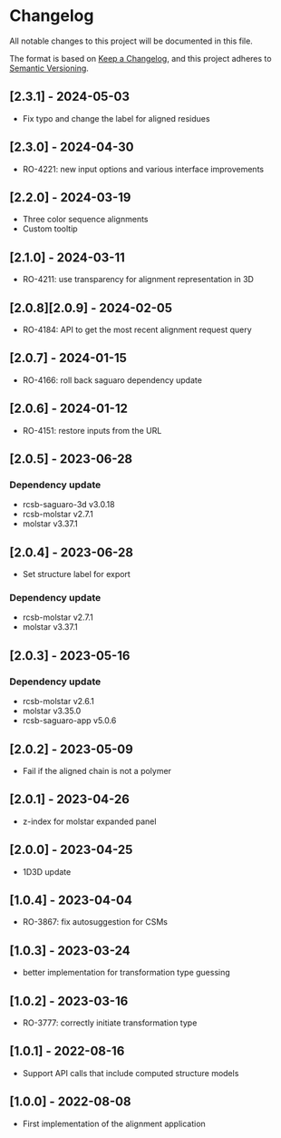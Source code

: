 # Changelog
All notable changes to this project will be documented in this file.

The format is based on [Keep a Changelog](https://keepachangelog.com/en/1.0.0/),
and this project adheres to [Semantic Versioning](https://semver.org/spec/v2.0.0.html).

## [2.3.1] - 2024-05-03
- Fix typo and change the label for aligned residues

## [2.3.0] - 2024-04-30
- RO-4221: new input options and various interface improvements

## [2.2.0] - 2024-03-19
- Three color sequence alignments
- Custom tooltip

## [2.1.0] - 2024-03-11
- RO-4211: use transparency for alignment representation in 3D

## [2.0.8][2.0.9] - 2024-02-05
- RO-4184: API to get the most recent alignment request query

## [2.0.7] - 2024-01-15
- RO-4166: roll back saguaro dependency update

## [2.0.6] - 2024-01-12
- RO-4151: restore inputs from the URL

## [2.0.5] - 2023-06-28
### Dependency update
- rcsb-saguaro-3d v3.0.18
- rcsb-molstar v2.7.1
- molstar v3.37.1

## [2.0.4] - 2023-06-28
- Set structure label for export

### Dependency update
- rcsb-molstar v2.7.1
- molstar v3.37.1

## [2.0.3] - 2023-05-16
### Dependency update
- rcsb-molstar v2.6.1
- molstar v3.35.0
- rcsb-saguaro-app v5.0.6

## [2.0.2] - 2023-05-09
- Fail if the aligned chain is not a polymer 

## [2.0.1] - 2023-04-26
- z-index for molstar expanded panel

## [2.0.0] - 2023-04-25
- 1D3D update

## [1.0.4] - 2023-04-04
- RO-3867: fix autosuggestion for CSMs

## [1.0.3] - 2023-03-24
- better implementation for transformation type guessing

## [1.0.2] - 2023-03-16
- RO-3777: correctly initiate transformation type

## [1.0.1] - 2022-08-16
- Support API calls that include computed structure models

## [1.0.0] - 2022-08-08
- First implementation of the alignment application